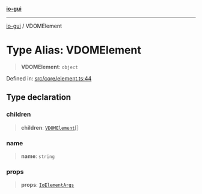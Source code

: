 [**io-gui**](../README.md)

***

[io-gui](../README.md) / VDOMElement

# Type Alias: VDOMElement

> **VDOMElement**: `object`

Defined in: [src/core/element.ts:44](https://github.com/io-gui/io/blob/main/src/core/element.ts#L44)

## Type declaration

### children

> **children**: [`VDOMElement`](VDOMElement.md)[]

### name

> **name**: `string`

### props

> **props**: [`IoElementArgs`](IoElementArgs.md)
